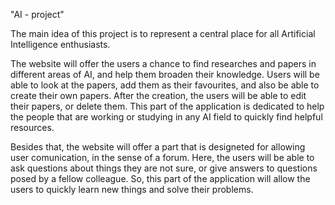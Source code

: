 "AI - project"

The main idea of this project is to represent a central place for all Artificial Intelligence enthusiasts.

The website will offer the users a chance to find researches and papers in different areas of AI, and help them broaden their knowledge.
Users will be able to look at the papers, add them as their favourites, and also be able to create their own papers.
After the creation, the users will be able to edit their papers, or delete them.
This part of the application is dedicated to help the people that are working or studying in any AI field to quickly find helpful resources.

Besides that, the website will offer a part that is designeted for allowing user comunication, in the sense of a forum.
Here, the users will be able to ask questions about things they are not sure, or give answers to questions posed by a fellow colleague.
So, this part of the application will allow the users to quickly learn new things and solve their problems.

